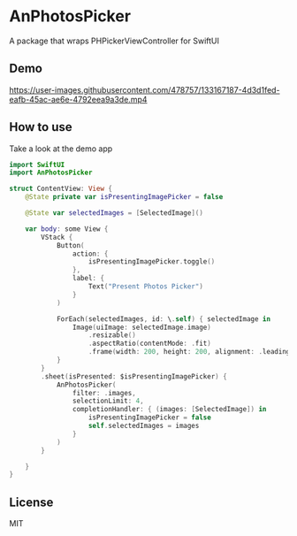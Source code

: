 # AnPhotosPicker

A package that wraps PHPickerViewController for SwiftUI

## Demo

https://user-images.githubusercontent.com/478757/133167187-4d3d1fed-eafb-45ac-ae6e-4792eea9a3de.mp4

## How to use

Take a look at the demo app

```swift
import SwiftUI
import AnPhotosPicker

struct ContentView: View {
    @State private var isPresentingImagePicker = false

    @State var selectedImages = [SelectedImage]()

    var body: some View {
        VStack {
            Button(
                action: {
                    isPresentingImagePicker.toggle()
                },
                label: {
                    Text("Present Photos Picker")
                }
            )

            ForEach(selectedImages, id: \.self) { selectedImage in
                Image(uiImage: selectedImage.image)
                    .resizable()
                    .aspectRatio(contentMode: .fit)
                    .frame(width: 200, height: 200, alignment: .leading)
            }
        }
        .sheet(isPresented: $isPresentingImagePicker) {
            AnPhotosPicker(
                filter: .images,
                selectionLimit: 4,
                completionHandler: { (images: [SelectedImage]) in
                    isPresentingImagePicker = false
                    self.selectedImages = images
                }
            )
        }

    }
}
```

## License

MIT



